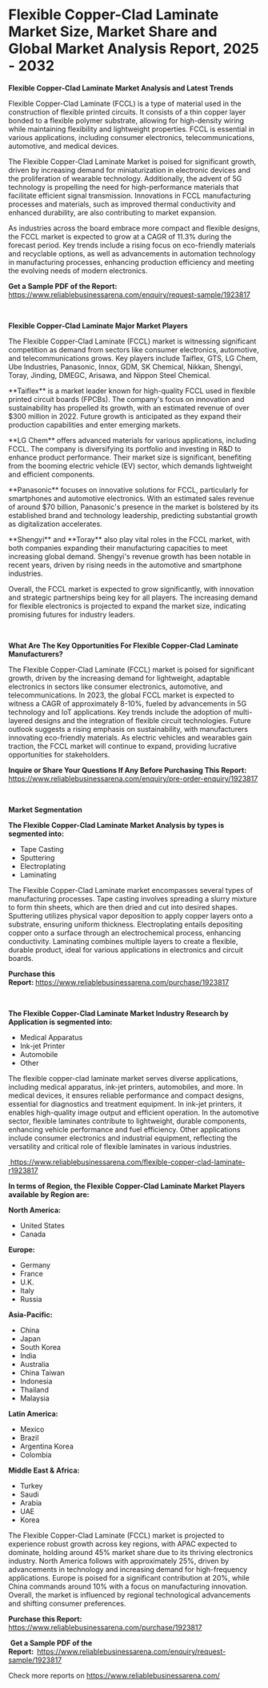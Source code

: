 <p><h1>Flexible Copper-Clad Laminate Market Size, Market Share and Global Market Analysis Report, 2025 - 2032</h1></p><p><strong>Flexible Copper-Clad Laminate Market Analysis and Latest Trends</strong></p>
<p><p>Flexible Copper-Clad Laminate (FCCL) is a type of material used in the construction of flexible printed circuits. It consists of a thin copper layer bonded to a flexible polymer substrate, allowing for high-density wiring while maintaining flexibility and lightweight properties. FCCL is essential in various applications, including consumer electronics, telecommunications, automotive, and medical devices.</p><p>The Flexible Copper-Clad Laminate Market is poised for significant growth, driven by increasing demand for miniaturization in electronic devices and the proliferation of wearable technology. Additionally, the advent of 5G technology is propelling the need for high-performance materials that facilitate efficient signal transmission. Innovations in FCCL manufacturing processes and materials, such as improved thermal conductivity and enhanced durability, are also contributing to market expansion. </p><p>As industries across the board embrace more compact and flexible designs, the FCCL market is expected to grow at a CAGR of 11.3% during the forecast period. Key trends include a rising focus on eco-friendly materials and recyclable options, as well as advancements in automation technology in manufacturing processes, enhancing production efficiency and meeting the evolving needs of modern electronics.</p></p>
<p><strong>Get a Sample PDF of the Report:&nbsp;</strong> <a href="https://www.reliablebusinessarena.com/enquiry/request-sample/1923817?utm_campaign=2133&utm_medium=2&utm_source=Github&utm_content=ia&utm_term=28032025&utm_id=flexible-copper-clad-laminate">https://www.reliablebusinessarena.com/enquiry/request-sample/1923817</a></p>
<p>&nbsp;</p>
<p><strong>Flexible Copper-Clad Laminate Major Market Players</strong></p>
<p><p>The Flexible Copper-Clad Laminate (FCCL) market is witnessing significant competition as demand from sectors like consumer electronics, automotive, and telecommunications grows. Key players include Taiflex, GTS, LG Chem, Ube Industries, Panasonic, Innox, GDM, SK Chemical, Nikkan, Shengyi, Toray, Jinding, DMEGC, Arisawa, and Nippon Steel Chemical.</p><p>**Taiflex** is a market leader known for high-quality FCCL used in flexible printed circuit boards (FPCBs). The company's focus on innovation and sustainability has propelled its growth, with an estimated revenue of over $300 million in 2022. Future growth is anticipated as they expand their production capabilities and enter emerging markets.</p><p>**LG Chem** offers advanced materials for various applications, including FCCL. The company is diversifying its portfolio and investing in R&D to enhance product performance. Their market size is significant, benefiting from the booming electric vehicle (EV) sector, which demands lightweight and efficient components.</p><p>**Panasonic** focuses on innovative solutions for FCCL, particularly for smartphones and automotive electronics. With an estimated sales revenue of around $70 billion, Panasonic's presence in the market is bolstered by its established brand and technology leadership, predicting substantial growth as digitalization accelerates.</p><p>**Shengyi** and **Toray** also play vital roles in the FCCL market, with both companies expanding their manufacturing capacities to meet increasing global demand. Shengyi's revenue growth has been notable in recent years, driven by rising needs in the automotive and smartphone industries.</p><p>Overall, the FCCL market is expected to grow significantly, with innovation and strategic partnerships being key for all players. The increasing demand for flexible electronics is projected to expand the market size, indicating promising futures for industry leaders.</p></p>
<p>&nbsp;</p>
<p><strong>What Are The Key Opportunities For Flexible Copper-Clad Laminate Manufacturers?</strong></p>
<p><p>The Flexible Copper-Clad Laminate (FCCL) market is poised for significant growth, driven by the increasing demand for lightweight, adaptable electronics in sectors like consumer electronics, automotive, and telecommunications. In 2023, the global FCCL market is expected to witness a CAGR of approximately 8-10%, fueled by advancements in 5G technology and IoT applications. Key trends include the adoption of multi-layered designs and the integration of flexible circuit technologies. Future outlook suggests a rising emphasis on sustainability, with manufacturers innovating eco-friendly materials. As electric vehicles and wearables gain traction, the FCCL market will continue to expand, providing lucrative opportunities for stakeholders.</p></p>
<p><strong>Inquire or Share Your Questions If Any Before Purchasing This Report:</strong> <a href="https://www.reliablebusinessarena.com/enquiry/pre-order-enquiry/1923817?utm_campaign=2133&utm_medium=2&utm_source=Github&utm_content=ia&utm_term=28032025&utm_id=flexible-copper-clad-laminate">https://www.reliablebusinessarena.com/enquiry/pre-order-enquiry/1923817</a></p>
<p>&nbsp;</p>
<p><strong>Market Segmentation</strong></p>
<p><strong>The Flexible Copper-Clad Laminate Market Analysis by types is segmented into:</strong></p>
<p><ul><li>Tape Casting</li><li>Sputtering</li><li>Electroplating</li><li>Laminating</li></ul></p>
<p><p>The Flexible Copper-Clad Laminate market encompasses several types of manufacturing processes. Tape casting involves spreading a slurry mixture to form thin sheets, which are then dried and cut into desired shapes. Sputtering utilizes physical vapor deposition to apply copper layers onto a substrate, ensuring uniform thickness. Electroplating entails depositing copper onto a surface through an electrochemical process, enhancing conductivity. Laminating combines multiple layers to create a flexible, durable product, ideal for various applications in electronics and circuit boards.</p></p>
<p><strong>Purchase this Report:&nbsp;</strong><a href="https://www.reliablebusinessarena.com/purchase/1923817?utm_campaign=2133&utm_medium=2&utm_source=Github&utm_content=ia&utm_term=28032025&utm_id=flexible-copper-clad-laminate">https://www.reliablebusinessarena.com/purchase/1923817</a></p>
<p>&nbsp;</p>
<p><strong>The Flexible Copper-Clad Laminate Market Industry Research by Application is segmented into:</strong></p>
<p><ul><li>Medical Apparatus</li><li>Ink-jet Printer</li><li>Automobile</li><li>Other</li></ul></p>
<p><p>The flexible copper-clad laminate market serves diverse applications, including medical apparatus, ink-jet printers, automobiles, and more. In medical devices, it ensures reliable performance and compact designs, essential for diagnostics and treatment equipment. In ink-jet printers, it enables high-quality image output and efficient operation. In the automotive sector, flexible laminates contribute to lightweight, durable components, enhancing vehicle performance and fuel efficiency. Other applications include consumer electronics and industrial equipment, reflecting the versatility and critical role of flexible laminates in various industries.</p></p>
<p><a href="https://www.reliablebusinessarena.com/flexible-copper-clad-laminate-r1923817?utm_campaign=2133&utm_medium=2&utm_source=Github&utm_content=ia&utm_term=28032025&utm_id=flexible-copper-clad-laminate">&nbsp;https://www.reliablebusinessarena.com/flexible-copper-clad-laminate-r1923817</a></p>
<p><strong>In terms of Region, the Flexible Copper-Clad Laminate Market Players available by Region are:</strong></p>
<p>
    <p> <strong> North America: </strong>
        <ul>
            <li>United States</li>
            <li>Canada</li>
        </ul>
        </p> 
    <p> <strong> Europe: </strong>
        <ul>
            <li>Germany</li>
            <li>France</li>
            <li>U.K.</li>
            <li>Italy</li>
            <li>Russia</li>
        </ul>
        </p> 
    <p> <strong> Asia-Pacific: </strong>
        <ul>
            <li>China</li>
            <li>Japan</li>
            <li>South Korea</li>
            <li>India</li>
            <li>Australia</li>
            <li>China Taiwan</li>
            <li>Indonesia</li>
            <li>Thailand</li>
            <li>Malaysia</li>
        </ul>
        </p> 
    <p> <strong> Latin America: </strong>
        <ul>
            <li>Mexico</li>
            <li>Brazil</li>
            <li>Argentina Korea</li>
            <li>Colombia</li>
        </ul>
        </p> 
    <p> <strong> Middle East & Africa: </strong>
        <ul>
            <li>Turkey</li>
            <li>Saudi</li>
            <li>Arabia</li>
            <li>UAE</li>
            <li>Korea</li>
        </ul>
    </p>
    </p>
<p><p>The Flexible Copper-Clad Laminate (FCCL) market is projected to experience robust growth across key regions, with APAC expected to dominate, holding around 45% market share due to its thriving electronics industry. North America follows with approximately 25%, driven by advancements in technology and increasing demand for high-frequency applications. Europe is poised for a significant contribution at 20%, while China commands around 10% with a focus on manufacturing innovation. Overall, the market is influenced by regional technological advancements and shifting consumer preferences.</p></p>
<p><strong>Purchase this Report: </strong><a href="https://www.reliablebusinessarena.com/purchase/1923817?utm_campaign=2133&utm_medium=2&utm_source=Github&utm_content=ia&utm_term=28032025&utm_id=flexible-copper-clad-laminate">https://www.reliablebusinessarena.com/purchase/1923817</a></p>
<p>&nbsp;<strong>Get a Sample PDF of the Report:&nbsp;&nbsp;</strong><a href="https://www.reliablebusinessarena.com/enquiry/request-sample/1923817?utm_campaign=2133&utm_medium=2&utm_source=Github&utm_content=ia&utm_term=28032025&utm_id=flexible-copper-clad-laminate">https://www.reliablebusinessarena.com/enquiry/request-sample/1923817</a></p>
<p><strong></strong></p>
<p>Check more reports on <a href="https://www.reliablebusinessarena.com/?utm_campaign=2133&utm_medium=2&utm_source=Github&utm_content=ia&utm_term=28032025&utm_id=flexible-copper-clad-laminate">https://www.reliablebusinessarena.com/</a></p>